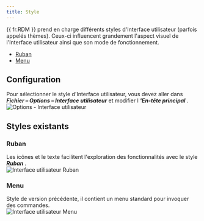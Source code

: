 ```yaml
---
title: Style
---
```

{{ fr.RDM }} prend en charge différents styles d&apos;Interface utilisateur (parfois appelés thèmes). Ceux-ci influencent grandement l&apos;aspect visuel de l&apos;Interface utilisateur ainsi que son mode de fonctionnement.  

* [Ruban](#ruban) 
* [Menu](#menu) 

## Configuration 

Pour sélectionner le style d&apos;Interface utilisateur, vous devez aller dans ***Fichier – Options – Interface utilisateur*** et modifier l ***&apos;En-tête principal*** .  
![Options - Interface utilisateur](/img/fr/rdm/windows/clip11406.png) 

## Styles existants 

### Ruban 

Les icônes et le texte facilitent l&apos;exploration des fonctionnalités avec le style ***Ruban*** .  
![Interface utilisateur Ruban](/img/fr/rdm/windows/clip11407.png) 

### Menu 

Style de version précédente, il contient un menu standard pour invoquer des commandes.  
![Interface utilisateur Menu](/img/fr/rdm/windows/clip11404.png) 

